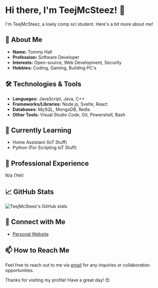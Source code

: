 # Hi there, I'm TeejMcSteez! 👋

I'm TeejMcSteez, a lowly comp sci student. Here's a bit more about me!

## 🚀 About Me

- **Name:** Tommy Hall
- **Profession:** Software Developer
- **Interests:** Open-source, Web Development, Security
- **Hobbies:** Coding, Gaming, Building PC's

## 🛠️ Technologies & Tools

- **Languages:** JavaScript, Java, C++
- **Frameworks/Libraries:** Node.js, Svelte, React
- **Databases:** MySQL, MongoDB, Redis
- **Other Tools:** Visual Studio Code, Git, Powershell, Bash

## 🌱 Currently Learning

- Home Assistant (IoT Stuff)
- Python (For Scripting IoT Stuff)

## 💼 Professional Experience

N/a (Yet)

## 📈 GitHub Stats

![TeejMcSteez's GitHub stats](https://github-readme-stats.vercel.app/api?username=TeejMcSteez&show_icons=true&theme=radical)

## 🔗 Connect with Me

- [Personal Website](https://teejmcsteez.tech)

## 📫 How to Reach Me

Feel free to reach out to me via [email](mailto:tjhall047@gmail.com) for any inquiries or collaboration opportunities.

Thanks for visiting my profile! Have a great day! 😊
